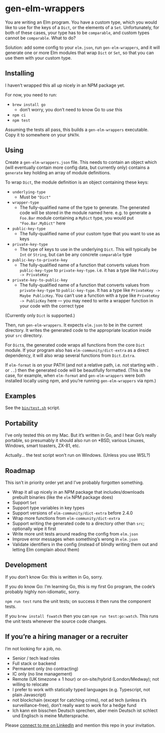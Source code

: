 # gen-elm-wrappers

You are writing an Elm program. You have a custom type, which you would
like to use for the keys of a `Dict`, or the elements of a `Set`.
Unfortunately, for both of these cases, your type has to be `comparable`,
and custom types cannot be `comparable`. What to do?

Solution: add some config to your `elm.json`, run `gen-elm-wrappers`,
and it will generate one or more Elm modules that wrap `Dict` or `Set`,
so that you can use them with your custom type.

## Installing

I haven’t wrapped this all up nicely in an NPM package yet.

For now, you need to run:

- `brew install go`
  - don’t worry, you don’t need to know Go to _use_ this
- `npm ci`
- `npm test`

Assuming the tests all pass, this builds a `gen-elm-wrappers` executable.
Copy it to somewhere on your `$PATH`.

## Using

Create a `gen-elm-wrappers.json` file. This needs to contain an
object which (will eventually contain more config data, but currently
only) contains a `generate` key holding an array of module definitions.

To wrap `Dict`, the module definition is an object containing these keys:

- `underlying-type`
  - Must be `"Dict"`
- `wrapper-type`
  - The fully-qualified name of the type to generate. The generated
    code will be stored in the module named here. e.g. to generate
    a `Foo.Bar` module containing a `MyDict` type, you would put
    `"Foo.Bar.MyDict"` here
- `public-key-type`
  - The fully-qualified name of your custom type that you want to use
    as keys
- `private-key-type`
  - The type of keys to use in the underlying `Dict`. This will
    typically be `Int` or `String`, but can be any concrete
    `comparable` type
- `public-key-to-private-key`
  - The fully-qualified name of a function that converts values from
    `public-key-type` to `private-key-type`. i.e. it has a type
    like `PublicKey -> PrivateKey`
- `private-key-to-public-key`
  - The fully-qualified name of a function that converts values from
    `private-key-type` to `public-key-type`. It has a type
    like `PrivateKey -> Maybe PublicKey`. You can’t use a function
    with a type like `PrivateKey -> PublicKey` here — you may need
    to write a wrapper function in your code with the correct type

(Currently only `Dict` is supported.)

Then, run `gen-elm-wrappers`. It expects `elm.json` to be in the
current directory. It writes the generated code to the appropriate
location inside your `src` directory.

For `Dict`s, the generated code wraps all functions from the core `Dict`
module. If your program also has `elm-community/dict-extra` as a direct
dependency, it will also wrap several functions from `Dict.Extra`.

If `elm-format` is on your PATH (and not a relative path, i.e. not
starting with `.` or `..`) then the generated code will be beautifully
formatted. (This is the case, for example, when `elm-format` and
`gen-elm-wrappers` were both installed locally using npm, and you’re
running `gen-elm-wrappers` via npm.)

## Examples

See the [`bin/test.sh`](bin/test.sh) script.

## Portability

I’ve only tested this on my Mac. But it’s written in Go, and I hear
Go’s really portable, so presumably it should also run on \*BSD, various
Linuxes, Windows, smart toasters, ZX-81, etc.

Actually… the test script won’t run on Windows. (Unless you use WSL?)

## Roadmap

This isn’t in priority order yet and I’ve probably forgotten something.

- Wrap it all up nicely in an NPM package that includes/downloads
  prebuilt binaries (like the `elm` NPM package does)
- Support `Set`
- Support type variables in key types
- Support versions of `elm-community/dict-extra` before 2.4.0
- Wrap more functions from `elm-community/dict-extra`
- Support writing the generated code to a directory other than `src`;
  optionally wipe it first
- Write more unit tests around reading the config from `elm.json`
- Improve error messages when something’s wrong in `elm.json`
- Validate identifiers in the config (instead of blindly writing them
  out and letting Elm complain about them)

## Development

If you don’t know Go: this is written in Go, sorry.

If you do know Go: I’m learning Go, this is my first Go program, the
code’s probably highly non-idiomatic, sorry.

`npm run test` runs the unit tests; on success it then runs the
component tests.

If you `brew install fswatch` then you can `npm run test:go:watch`.
This runs the unit tests whenever the source code changes.

## If you’re a hiring manager or a recruiter

I’m not looking for a job, no.

- Senior / tech lead roles
- Full stack or backend
- Permanent only (no contracting)
- IC only (no line management)
- Remote (UK timezone ± 1 hour) or on-site/hybrid (London/Medway); not willing to relocate
- I prefer to work with statically typed languages (e.g. Typescript, not plain Javascript)
- not blockchain (except for catching crims), not ad tech (unless it’s surveillance-free),
  don’t really want to work for a hedge fund
- Ich kann ein bisschen Deutsch sprechen, aber mein Deutsch ist schlect
  und Englisch is meine Muttersprache.

Please [connect to me on LinkedIn](https://www.linkedin.com/in/dave-hinton-7507b4ab)
and mention this repo in your invitation.
